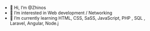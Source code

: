 - 👋 Hi, I’m @Zhinos
- 👀 I’m interested in Web development / Networking
- 🌱 I’m currently learning HTML, CSS, SaSS, JavaScript, PHP , SQL , Laravel, Angular, Node.j

<!---
Zhinos/Zhinos is a ✨ special ✨ repository because its `README.md` (this file) appears on your GitHub profile.
You can click the Preview link to take a look at your changes.
--->
